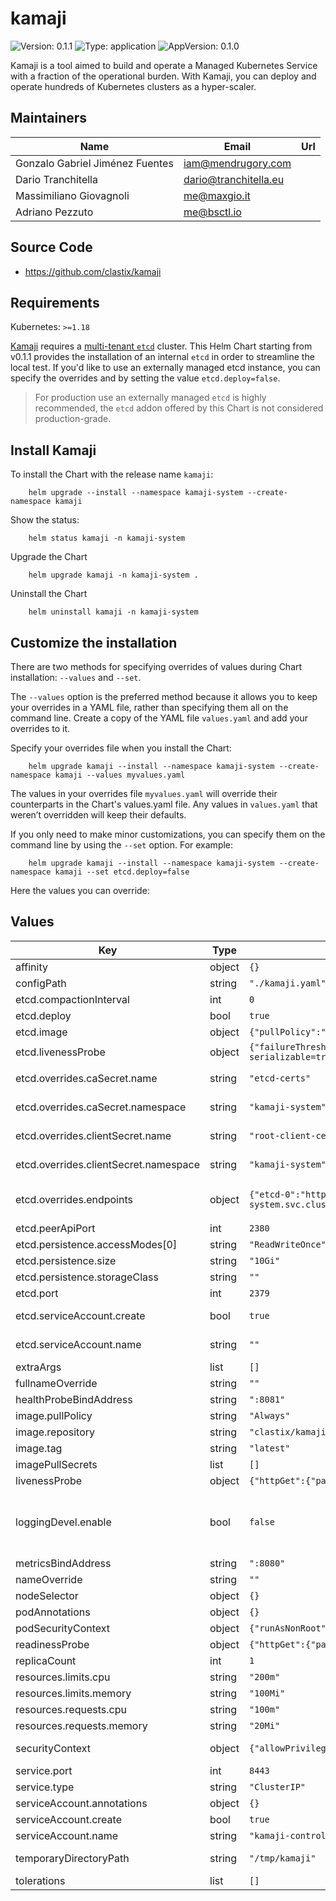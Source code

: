 # kamaji

![Version: 0.1.1](https://img.shields.io/badge/Version-0.1.1-informational?style=flat-square) ![Type: application](https://img.shields.io/badge/Type-application-informational?style=flat-square) ![AppVersion: 0.1.0](https://img.shields.io/badge/AppVersion-0.1.0-informational?style=flat-square)

Kamaji is a tool aimed to build and operate a Managed Kubernetes Service with a fraction of the operational burden. With Kamaji, you can deploy and operate hundreds of Kubernetes clusters as a hyper-scaler.

## Maintainers

| Name | Email | Url |
| ---- | ------ | --- |
| Gonzalo Gabriel Jiménez Fuentes | <iam@mendrugory.com> |  |
| Dario Tranchitella | <dario@tranchitella.eu> |  |
| Massimiliano Giovagnoli | <me@maxgio.it> |  |
| Adriano Pezzuto | <me@bsctl.io> |  |

## Source Code

* <https://github.com/clastix/kamaji>

## Requirements

Kubernetes: `>=1.18`

[Kamaji](https://github.com/clastix/kamaji) requires a [multi-tenant `etcd`](https://github.com/clastix/kamaji-internal/blob/master/deploy/getting-started-with-kamaji.md#setup-internal-multi-tenant-etcd) cluster.
This Helm Chart starting from v0.1.1 provides the installation of an internal `etcd` in order to streamline the local test. If you'd like to use an externally managed etcd instance, you can specify the overrides and by setting the value `etcd.deploy=false`.

> For production use an externally managed `etcd` is highly recommended, the `etcd` addon offered by this Chart is not considered production-grade.

## Install Kamaji

To install the Chart with the release name `kamaji`:

        helm upgrade --install --namespace kamaji-system --create-namespace kamaji

Show the status:

        helm status kamaji -n kamaji-system

Upgrade the Chart

        helm upgrade kamaji -n kamaji-system .

Uninstall the Chart

        helm uninstall kamaji -n kamaji-system

## Customize the installation

There are two methods for specifying overrides of values during Chart installation: `--values` and `--set`.

The `--values` option is the preferred method because it allows you to keep your overrides in a YAML file, rather than specifying them all on the command line. Create a copy of the YAML file `values.yaml` and add your overrides to it.

Specify your overrides file when you install the Chart:

        helm upgrade kamaji --install --namespace kamaji-system --create-namespace kamaji --values myvalues.yaml

The values in your overrides file `myvalues.yaml` will override their counterparts in the Chart's values.yaml file. Any values in `values.yaml` that weren’t overridden will keep their defaults.

If you only need to make minor customizations, you can specify them on the command line by using the `--set` option. For example:

        helm upgrade kamaji --install --namespace kamaji-system --create-namespace kamaji --set etcd.deploy=false

Here the values you can override:

## Values

| Key | Type | Default | Description |
|-----|------|---------|-------------|
| affinity | object | `{}` | Kubernetes affinity rules to apply to Kamaji controller pods |
| configPath | string | `"./kamaji.yaml"` | Configuration file path alternative. (default "./kamaji.yaml") |
| etcd.compactionInterval | int | `0` | ETCD Compaction interval (e.g. "5m0s"). (default: "0" (disabled)) |
| etcd.deploy | bool | `true` | Install an etcd with enabled multi-tenancy along with Kamaji |
| etcd.image | object | `{"pullPolicy":"IfNotPresent","repository":"quay.io/coreos/etcd","tag":"v3.5.4"}` | Install specific etcd image |
| etcd.livenessProbe | object | `{"failureThreshold":8,"httpGet":{"path":"/health?serializable=true","port":2381,"scheme":"HTTP"},"initialDelaySeconds":10,"periodSeconds":10,"timeoutSeconds":15}` | The livenessProbe for the etcd container |
| etcd.overrides.caSecret.name | string | `"etcd-certs"` | Name of the secret which contains CA's certificate and private key. (default: "etcd-certs") |
| etcd.overrides.caSecret.namespace | string | `"kamaji-system"` | Namespace of the secret which contains CA's certificate and private key. (default: "kamaji-system") |
| etcd.overrides.clientSecret.name | string | `"root-client-certs"` | Name of the secret which contains ETCD client certificates. (default: "root-client-certs") |
| etcd.overrides.clientSecret.namespace | string | `"kamaji-system"` | Name of the namespace where the secret which contains ETCD client certificates is. (default: "kamaji-system") |
| etcd.overrides.endpoints | object | `{"etcd-0":"https://etcd-0.etcd.kamaji-system.svc.cluster.local","etcd-1":"https://etcd-1.etcd.kamaji-system.svc.cluster.local","etcd-2":"https://etcd-2.etcd.kamaji-system.svc.cluster.local"}` | (map) Dictionary of the endpoints for the etcd cluster's members, key is the name of the etcd server. Don't define any port, inflected from .etcd.peerApiPort value. |
| etcd.peerApiPort | int | `2380` | The peer API port which servers are listening to. |
| etcd.persistence.accessModes[0] | string | `"ReadWriteOnce"` |  |
| etcd.persistence.size | string | `"10Gi"` |  |
| etcd.persistence.storageClass | string | `""` |  |
| etcd.port | int | `2379` | The client request port. |
| etcd.serviceAccount.create | bool | `true` | Create a ServiceAccount, required to install and provision the etcd backing storage (default: true) |
| etcd.serviceAccount.name | string | `""` | Define the ServiceAccount name to use during the setup and provision of the etcd backing storage (default: "") |
| extraArgs | list | `[]` | A list of extra arguments to add to the kamaji controller default ones |
| fullnameOverride | string | `""` |  |
| healthProbeBindAddress | string | `":8081"` | The address the probe endpoint binds to. (default ":8081") |
| image.pullPolicy | string | `"Always"` |  |
| image.repository | string | `"clastix/kamaji"` | The container image of the Kamaji controller. |
| image.tag | string | `"latest"` |  |
| imagePullSecrets | list | `[]` |  |
| livenessProbe | object | `{"httpGet":{"path":"/healthz","port":"healthcheck"},"initialDelaySeconds":15,"periodSeconds":20}` | The livenessProbe for the controller container |
| loggingDevel.enable | bool | `false` | (string) Development Mode defaults(encoder=consoleEncoder,logLevel=Debug,stackTraceLevel=Warn). Production Mode defaults(encoder=jsonEncoder,logLevel=Info,stackTraceLevel=Error) (default false) |
| metricsBindAddress | string | `":8080"` | (string) The address the metric endpoint binds to. (default ":8080") |
| nameOverride | string | `""` |  |
| nodeSelector | object | `{}` | Kubernetes node selector rules to schedule Kamaji controller |
| podAnnotations | object | `{}` | The annotations to apply to the Kamaji controller pods. |
| podSecurityContext | object | `{"runAsNonRoot":true}` | The securityContext to apply to the Kamaji controller pods. |
| readinessProbe | object | `{"httpGet":{"path":"/readyz","port":"healthcheck"},"initialDelaySeconds":5,"periodSeconds":10}` | The readinessProbe for the controller container |
| replicaCount | int | `1` | The number of the pod replicas for the Kamaji controller. |
| resources.limits.cpu | string | `"200m"` |  |
| resources.limits.memory | string | `"100Mi"` |  |
| resources.requests.cpu | string | `"100m"` |  |
| resources.requests.memory | string | `"20Mi"` |  |
| securityContext | object | `{"allowPrivilegeEscalation":false}` | The securityContext to apply to the Kamaji controller container only. It does not apply to the Kamaji RBAC proxy container. |
| service.port | int | `8443` |  |
| service.type | string | `"ClusterIP"` |  |
| serviceAccount.annotations | object | `{}` |  |
| serviceAccount.create | bool | `true` |  |
| serviceAccount.name | string | `"kamaji-controller-manager"` |  |
| temporaryDirectoryPath | string | `"/tmp/kamaji"` | Directory which will be used to work with temporary files. (default "/tmp/kamaji") |
| tolerations | list | `[]` | Kubernetes node taints that the Kamaji controller pods would tolerate |
